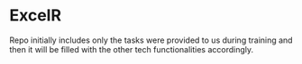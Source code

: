# ExcelR
Repo initially includes only the tasks were provided to us during training and then it will be filled with the other tech functionalities accordingly.
